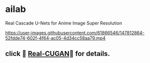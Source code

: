# ailab


Real Cascade U-Nets for Anime Image Super Resolution

https://user-images.githubusercontent.com/61866546/147812864-52fdde74-602f-4f64-ac05-4d34cc58aa79.mp4

click :star2: [Real-CUGAN](https://github.com/bilibili/ailab/tree/main/Real-CUGAN):star2: for details.
---------------------
